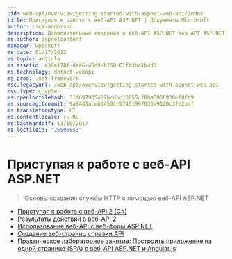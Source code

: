 ```yaml
---
uid: web-api/overview/getting-started-with-aspnet-web-api/index
title: Приступая к работе с веб-API ASP.NET | Документы Microsoft
author: rick-anderson
description: Дополнительные сведения о веб-API ASP.NET Web API ASP.NET — это платформа, позволяет легко создавать службы HTTP широкого диапазона клиентов, включая браузеры...
ms.author: aspnetcontent
manager: wpickett
ms.date: 01/17/2012
ms.topic: article
ms.assetid: a36e178f-de46-46d9-b150-61fb3ba1b4d3
ms.technology: dotnet-webapi
ms.prod: .net-framework
msc.legacyurl: /web-api/overview/getting-started-with-aspnet-web-api
msc.type: chapter
ms.openlocfilehash: 31f697935a22bcdbc13055cf8ba5966930ef8fb9
ms.sourcegitcommit: 9a9483aceb34591c97451997036a9120c3fe2baf
ms.translationtype: HT
ms.contentlocale: ru-RU
ms.lasthandoff: 11/10/2017
ms.locfileid: "26506853"
---
```

<a name="getting-started-with-aspnet-web-api"></a>Приступая к работе с веб-API ASP.NET
====================
> Основы создания службы HTTP с помощью веб-API ASP.NET


- [Приступая к работе с веб-API 2 (C#)](tutorial-your-first-web-api.md)
- [Результаты действий в веб-API 2](action-results.md)
- [Использование веб-API с веб-форм ASP.NET](using-web-api-with-aspnet-web-forms.md)
- [Создание веб-страниц справки API](creating-api-help-pages.md)
- [Практическое лабораторное занятие: Построить приложение на одной странице (SPA) с веб-API ASP.NET и Angular.js](build-a-single-page-application-spa-with-aspnet-web-api-and-angularjs.md)
